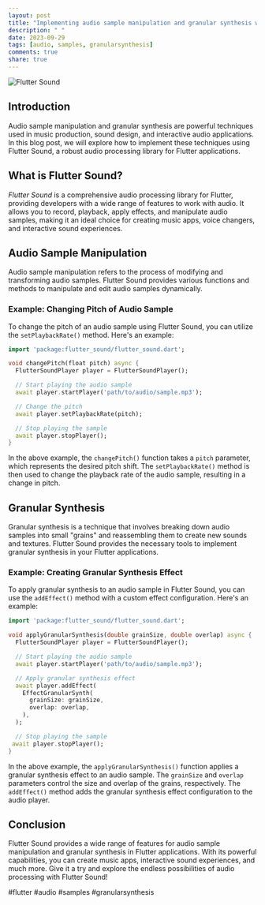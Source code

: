```yaml
---
layout: post
title: "Implementing audio sample manipulation and granular synthesis with Flutter Sound"
description: " "
date: 2023-09-29
tags: [audio, samples, granularsynthesis]
comments: true
share: true
---
```


![Flutter Sound](https://www.example.com/flutter-sound.jpg)

## Introduction

Audio sample manipulation and granular synthesis are powerful techniques used in music production, sound design, and interactive audio applications. In this blog post, we will explore how to implement these techniques using Flutter Sound, a robust audio processing library for Flutter applications.

## What is Flutter Sound?

*Flutter Sound* is a comprehensive audio processing library for Flutter, providing developers with a wide range of features to work with audio. It allows you to record, playback, apply effects, and manipulate audio samples, making it an ideal choice for creating music apps, voice changers, and interactive sound experiences.

## Audio Sample Manipulation

Audio sample manipulation refers to the process of modifying and transforming audio samples. Flutter Sound provides various functions and methods to manipulate and edit audio samples dynamically.

### Example: Changing Pitch of Audio Sample

To change the pitch of an audio sample using Flutter Sound, you can utilize the `setPlaybackRate()` method. Here's an example:

```dart
import 'package:flutter_sound/flutter_sound.dart';

void changePitch(float pitch) async {
  FlutterSoundPlayer player = FlutterSoundPlayer();

  // Start playing the audio sample
  await player.startPlayer('path/to/audio/sample.mp3');

  // Change the pitch
  await player.setPlaybackRate(pitch);

  // Stop playing the sample
  await player.stopPlayer();
}
```

In the above example, the `changePitch()` function takes a `pitch` parameter, which represents the desired pitch shift. The `setPlaybackRate()` method is then used to change the playback rate of the audio sample, resulting in a change in pitch.

## Granular Synthesis

Granular synthesis is a technique that involves breaking down audio samples into small "grains" and reassembling them to create new sounds and textures. Flutter Sound provides the necessary tools to implement granular synthesis in your Flutter applications.

### Example: Creating Granular Synthesis Effect

To apply granular synthesis to an audio sample in Flutter Sound, you can use the `addEffect()` method with a custom effect configuration. Here's an example:

```dart
import 'package:flutter_sound/flutter_sound.dart';

void applyGranularSynthesis(double grainSize, double overlap) async {
  FlutterSoundPlayer player = FlutterSoundPlayer();

  // Start playing the audio sample
  await player.startPlayer('path/to/audio/sample.mp3');

  // Apply granular synthesis effect
  await player.addEffect(
    EffectGranularSynth(
      grainSize: grainSize,
      overlap: overlap,
    ),
  );

  // Stop playing the sample
 await player.stopPlayer();
}
```

In the above example, the `applyGranularSynthesis()` function applies a granular synthesis effect to an audio sample. The `grainSize` and `overlap` parameters control the size and overlap of the grains, respectively. The `addEffect()` method adds the granular synthesis effect configuration to the audio player.

## Conclusion

Flutter Sound provides a wide range of features for audio sample manipulation and granular synthesis in Flutter applications. With its powerful capabilities, you can create music apps, interactive sound experiences, and much more. Give it a try and explore the endless possibilities of audio processing with Flutter Sound!

#flutter #audio #samples #granularsynthesis
